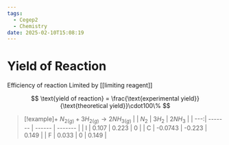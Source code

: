 ```yaml
---
tags:
  - Cegep2
  - Chemistry
date: 2025-02-10T15:08:19
---
```


# Yield of Reaction

Efficiency of reaction
Limited by [[limiting reagent]]

$$
\text{yield of reaction} = \frac{\text{experimental yield}}{\text{theoretical yield}}\cdot100\%
$$

> [!example]+ $N_{2(g)} + 3H_{2(g)} \to 2NH_{3(g)}$
> |     | $N_2$   | $3H_2$ | $2NH_3$ |
> | ---:| ------- | ------ | ------- |
> |   I | 0.107   | 0.223  | 0       |
> |   C | -0.0743 | -0.223 | 0.149   |
> |   F | 0.033   | 0      | 0.149   |